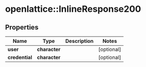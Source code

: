 # openlattice::InlineResponse200

## Properties
Name | Type | Description | Notes
------------ | ------------- | ------------- | -------------
**user** | **character** |  | [optional] 
**credential** | **character** |  | [optional] 


